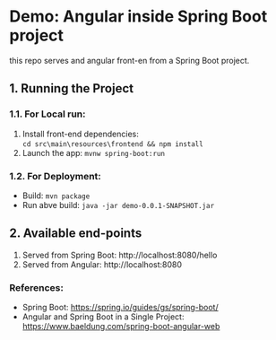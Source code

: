 # Demo: Angular inside Spring Boot project

this repo serves and angular front-en from a Spring Boot project.

## 1. Running the Project

### 1.1. For Local run: 
1. Install front-end dependencies:   
`cd src\main\resources\frontend && npm install`
2. Launch the app: `mvnw spring-boot:run`

### 1.2. For Deployment:
* Build: `mvn package`
* Run abve build: `java -jar demo-0.0.1-SNAPSHOT.jar`


## 2. Available end-points
1. Served from Spring Boot: http://localhost:8080/hello
2. Served from Angular: http://localhost:8080

### References:

* Spring Boot: https://spring.io/guides/gs/spring-boot/  
* Angular and Spring Boot in a Single Project: https://www.baeldung.com/spring-boot-angular-web
